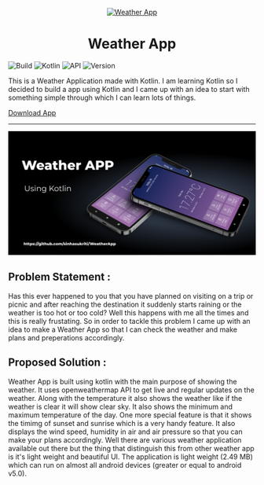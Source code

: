 <p align="center">
    <a href="https://github.com/sinhasukriti/WeatherApp">
        <img alt="Weather App" src="https://github.com/sinhasukriti/WeatherApp/blob/master/.github/Logo.png" width="146">
    </a>
</p>

<h1 align="center">
    Weather App
</h1>

![Build](https://img.shields.io/badge/Build-Passing-success?https://img.shields.io/endpoint?url=https://language-translator-abhi6722.herokuapp.com&style=for-the-badge)
![Kotlin](https://img.shields.io/badge/Made_with-Kotlin-blueviolet?style=for-the-badge)
![API](https://img.shields.io/badge/API-Openweathermap-green?url=https://openweathermap.org/api&style=for-the-badge)
![Version](https://img.shields.io/badge/Version-v1-fcba03?style=for-the-badge)



This is a Weather Application made with Kotlin. I am learning Kotlin so I decided to build a app using Kotlin and I came up with an idea to start with something simple through which I can learn lots of things.

<a id="raw-url" href="https://github.com/sinhasukriti/WeatherApp/releases/download/v1/WeatherApp.apk">Download App</a>

***


<img src="https://github.com/sinhasukriti/WeatherApp/blob/master/.github/WeatherApp.png" align="centre">

## Problem Statement :
Has this ever happened to you that you have planned on visiting on a trip or picnic and after reaching the destination it suddenly starts raining or the weather is too hot or too cold? Well this happens with me all the times and this is really frustating. So in order to tackle this problem I came up with an idea to make a Weather App so that I can check the weather and make plans and preperations accordingly.

## Proposed Solution :
Weather App is built using kotlin with the main purpose of showing the weather. It uses openweathermap API to get live and regular updates on the weather. Along with the temperature it also shows the weather like if the weather is clear it will show clear sky. It also shows the minimum and maximum temperature of the day. One more special feature is that it shows the timimg of sunset and sunrise which is a very handy feature. It also displays the wind speed, humidity in air and air pressure so that you can make your plans accordingly. Well there are various weather application available out there but the thing that distinguish this from other weather app is it's light weight and beautiful UI. The application is light weight (2.49 MB) which can run on almost all android devices (greater or equal to android v5.0). 
